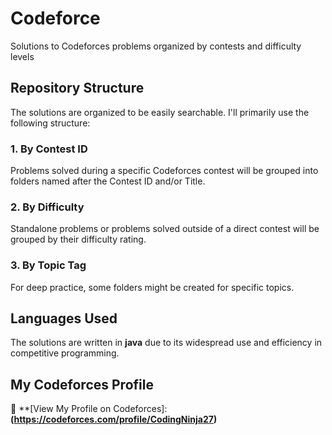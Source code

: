 # Codeforce
Solutions to Codeforces problems organized by contests and difficulty levels

## Repository Structure
The solutions are organized to be easily searchable. I'll primarily use the following structure:

### 1. By Contest ID
Problems solved during a specific Codeforces contest will be grouped into folders named after the Contest ID and/or Title.

### 2. By Difficulty
Standalone problems or problems solved outside of a direct contest will be grouped by their difficulty rating.

### 3. By Topic Tag
For deep practice, some folders might be created for specific topics.

## Languages Used
The solutions are written in **java** due to its widespread use and efficiency in competitive programming.

## My Codeforces Profile
🔗 **[View My Profile on Codeforces]: **(https://codeforces.com/profile/CodingNinja27)**
